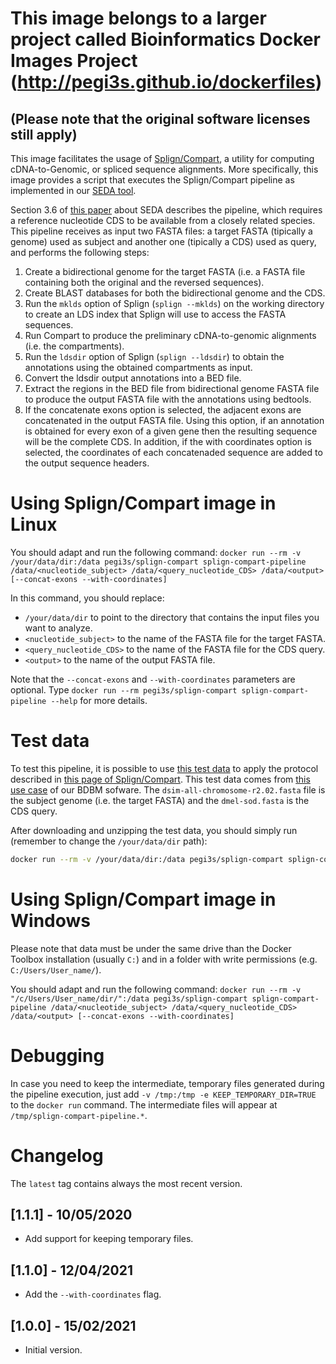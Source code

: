# This image belongs to a larger project called Bioinformatics Docker Images Project (http://pegi3s.github.io/dockerfiles)
## (Please note that the original software licenses still apply)

This image facilitates the usage of [Splign/Compart](https://www.ncbi.nlm.nih.gov/sutils/splign/splign.cgi), a utility for computing cDNA-to-Genomic, or spliced sequence alignments. More specifically, this image provides a script that executes the Splign/Compart pipeline as implemented in our [SEDA tool](https://www.sing-group.org/seda/manual/operations.html#splign-compart-pipeline).

Section 3.6 of [this paper](https://doi.org/10.1109/TCBB.2020.3040383) about SEDA describes the pipeline, which requires a reference nucleotide CDS to be available from a closely related species. This pipeline receives as input two FASTA files: a target FASTA (tipically a genome) used as subject and another one (tipically a CDS) used as query, and performs the following steps:
1. Create a bidirectional genome for the target FASTA (i.e. a FASTA file containing both the original and the reversed sequences).
2. Create BLAST databases for both the bidirectional genome and the CDS.
3. Run the `mklds` option of Splign (`splign --mklds`) on the working directory to create an LDS index that Splign will use to access the FASTA sequences.
4. Run Compart to produce the preliminary cDNA-to-genomic alignments (i.e. the compartments).
5. Run the `ldsdir` option of Splign (`splign --ldsdir`) to obtain the annotations using the obtained compartments as input.
6. Convert the ldsdir output annotations into a BED file.
7. Extract the regions in the BED file from bidirectional genome FASTA file to produce the output FASTA file with the annotations using bedtools.
8. If the concatenate exons option is selected, the adjacent exons are concatenated in the output FASTA file. Using this option, if an annotation is obtained for every exon of a given gene then the resulting sequence will be the complete CDS. In addition, if the with coordinates option is selected, the coordinates of each concatenaded sequence are added to the output sequence headers.

# Using Splign/Compart image in Linux

You should adapt and run the following command: `docker run --rm -v /your/data/dir:/data pegi3s/splign-compart splign-compart-pipeline /data/<nucleotide_subject> /data/<query_nucleotide_CDS> /data/<output> [--concat-exons --with-coordinates]`

In this command, you should replace:
- `/your/data/dir` to point to the directory that contains the input files you want to analyze.
- `<nucleotide_subject>` to the name of the FASTA file for the target FASTA.
- `<query_nucleotide_CDS>` to the name of the FASTA file for the CDS query.
- `<output>` to the name of the output FASTA file.

Note that the `--concat-exons` and `--with-coordinates` parameters are optional. Type `docker run --rm pegi3s/splign-compart splign-compart-pipeline --help` for more details.

# Test data

To test this pipeline, it is possible to use [this test data](http://evolution6.i3s.up.pt/static/pegi3s/dockerfiles/splign-compart/test-data-splign-compart.zip) to apply the protocol described in [this page of Splign/Compart](https://www.ncbi.nlm.nih.gov/sutils/splign/splign.cgi?textpage=documentation). This test data comes from [this use case](https://www.sing-group.org/BDBM/usecases.html#uc3) of our BDBM sofware. The `dsim-all-chromosome-r2.02.fasta` file is the subject genome (i.e. the target FASTA) and the `dmel-sod.fasta` is the CDS query.

After downloading and unzipping the test data, you should simply run (remember to change the `/your/data/dir` path):

```bash
docker run --rm -v /your/data/dir:/data pegi3s/splign-compart splign-compart-pipeline /data/dsim-all-chromosome-r2.02.fasta /data/dmel-sod.fasta /data/output.fasta
```

# Using Splign/Compart image in Windows

Please note that data must be under the same drive than the Docker Toolbox installation (usually `C:`) and in a folder with write permissions (e.g. `C:/Users/User_name/`).

You should adapt and run the following command: `docker run --rm -v "/c/Users/User_name/dir/":/data pegi3s/splign-compart splign-compart-pipeline /data/<nucleotide_subject> /data/<query_nucleotide_CDS> /data/<output> [--concat-exons --with-coordinates]`

# Debugging

In case you need to keep the intermediate, temporary files generated during the pipeline execution, just add `-v /tmp:/tmp -e KEEP_TEMPORARY_DIR=TRUE` to the `docker run` command. The intermediate files will appear at `/tmp/splign-compart-pipeline.*`.

# Changelog

The `latest` tag contains always the most recent version.

## [1.1.1] - 10/05/2020
- Add support for keeping temporary files.

## [1.1.0] - 12/04/2021
- Add the `--with-coordinates` flag.

## [1.0.0] - 15/02/2021
- Initial version.
